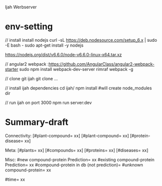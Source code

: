 Ijah Werbserver

# env-setting
// install install nodejs
curl -sL https://deb.nodesource.com/setup_6.x | sudo -E bash -
sudo apt-get install -y nodejs

https://nodejs.org/dist/v6.6.0/node-v6.6.0-linux-x64.tar.xz

// angular2 webpack :https://github.com/AngularClass/angular2-webpack-starter
sudo npm install webpack-dev-server rimraf webpack -g

// clone git ijah
git clone ...

// install ijah dependencies
cd ijah/
npm install #will create node_modules dir

// run ijah on port 3000
npm run server:dev

# Summary-draft
Connectivity:
[#plant-compound= xx] [#plant-compound= xx] [#protein-disease= xx]

Meta:
[#plants= xx]  [#compounds= xx]  [#proteins= xx] [#diseases= xx]

Misc:
#new compound-protein Prediction= xx
#existing compound-protein Prediction= xx
#compound-protein in db (not prediction)=
#unknown compound-protein= xx

#time= xx
